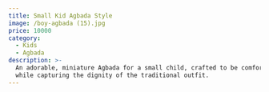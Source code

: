```yaml
---
title: Small Kid Agbada Style
image: /boy-agbada (15).jpg
price: 10000
category:
  - Kids
  - Agbada
description: >-
  An adorable, miniature Agbada for a small child, crafted to be comfortable
  while capturing the dignity of the traditional outfit.
---
```


